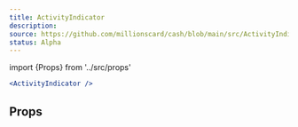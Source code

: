 ```yaml
---
title: ActivityIndicator
description:
source: https://github.com/millionscard/cash/blob/main/src/ActivityIndicator.js
status: Alpha
---
```


import {Props} from '../src/props'

```jsx
<ActivityIndicator />
```

## Props

<Props of="ActivityIndicator" />
